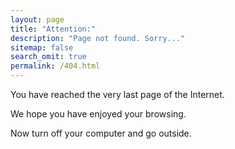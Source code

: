 ```yaml
---
layout: page
title: "Attention:"
description: "Page not found. Sorry..."
sitemap: false
search_omit: true
permalink: /404.html
---  
```


You have reached the very last page of the Internet.

We hope you have enjoyed your browsing.

Now turn off your computer and go outside.

<script type="text/javascript">
  var GOOG_FIXURL_LANG = 'en';
  var GOOG_FIXURL_SITE = '{{ site.url }}'
</script>
<script type="text/javascript"
  src="//linkhelp.clients.google.com/tbproxy/lh/wm/fixurl.js">
</script>
